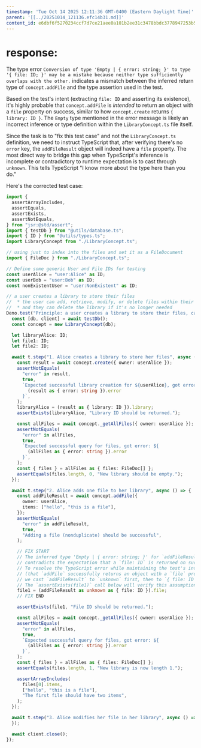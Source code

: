 ```yaml
---
timestamp: 'Tue Oct 14 2025 12:11:36 GMT-0400 (Eastern Daylight Time)'
parent: '[[../20251014_121136.efc14b31.md]]'
content_id: e6dbf6f5270234ccf7d7ce21aee0a101b2ee31c3478bbdc3778947253b5dc5ed
---
```


# response:

The type error `Conversion of type 'Empty | { error: string; }' to type '{ file: ID; }' may be a mistake because neither type sufficiently overlaps with the other.` indicates a mismatch between the inferred return type of `concept.addFile` and the type assertion used in the test.

Based on the test's intent (extracting `file: ID` and asserting its existence), it's highly probable that `concept.addFile` is *intended* to return an object with a `file` property on success, similar to how `concept.create` returns `{ library: ID }`. The `Empty` type mentioned in the error message is likely an incorrect inference or type definition within the `LibraryConcept.ts` file itself.

Since the task is to "fix this test case" and not the `LibraryConcept.ts` definition, we need to instruct TypeScript that, after verifying there's no `error` key, the `addFileResult` object will indeed have a `file` property. The most direct way to bridge this gap when TypeScript's inference is incomplete or contradictory to runtime expectation is to cast through `unknown`. This tells TypeScript "I know more about the type here than you do."

Here's the corrected test case:

```typescript
import {
  assertArrayIncludes,
  assertEquals,
  assertExists,
  assertNotEquals,
} from "jsr:@std/assert";
import { testDb } from "@utils/database.ts";
import { ID } from "@utils/types.ts";
import LibraryConcept from "./LibraryConcept.ts";

// using just to index into the files and set it as a FileDocument
import { FileDoc } from "./LibraryConcept.ts";

// Define some generic User and File IDs for testing
const userAlice = "user:Alice" as ID;
const userBob = "user:Bob" as ID;
const nonExistentUser = "user:NonExistent" as ID;

// a user creates a library to store their files
//  * the user can add, retrieve, modify, or delete files within their library
//  * and they can delete the library if it's no longer needed
Deno.test("Principle: a user creates a library to store their files, can add, retrieve, modify, or delete files within their library, can delete the library if it's no longer needed", async (t) => {
  const [db, client] = await testDb();
  const concept = new LibraryConcept(db);

  let libraryAlice: ID;
  let file1: ID;
  let file2: ID;

  await t.step("1. Alice creates a library to store her files", async () => {
    const result = await concept.create({ owner: userAlice });
    assertNotEquals(
      "error" in result,
      true,
      `Expected successful library creation for ${userAlice}, got error: ${
        (result as { error: string }).error
      }`,
    );
    libraryAlice = (result as { library: ID }).library;
    assertExists(libraryAlice, "Library ID should be returned.");

    const allFiles = await concept._getAllFiles({ owner: userAlice });
    assertNotEquals(
      "error" in allFiles,
      true,
      `Expected successful query for files, got error: ${
        (allFiles as { error: string }).error
      }`,
    );
    const { files } = allFiles as { files: FileDoc[] };
    assertEquals(files.length, 0, "New library should be empty.");
  });

  await t.step("2. Alice adds one file to her library", async () => {
    const addFileResult = await concept.addFile({
      owner: userAlice,
      items: ["hello", "this is a file"],
    });
    assertNotEquals(
      "error" in addFileResult,
      true,
      "Adding a file (nonduplicate) should be successful",
    );

    // FIX START
    // The inferred type 'Empty | { error: string; }' for `addFileResult`
    // contradicts the expectation that a `file: ID` is returned on success.
    // To resolve the TypeScript error while maintaining the test's intent
    // (that `addFile` successfully returns an object with a `file` property),
    // we cast `addFileResult` to `unknown` first, then to `{ file: ID }`.
    // The `assertExists(file1)` call below will verify this assumption at runtime.
    file1 = (addFileResult as unknown as { file: ID }).file;
    // FIX END

    assertExists(file1, "File ID should be returned.");

    const allFiles = await concept._getAllFiles({ owner: userAlice });
    assertNotEquals(
      "error" in allFiles,
      true,
      `Expected successful query for files, got error: ${
        (allFiles as { error: string }).error
      }`,
    );
    const { files } = allFiles as { files: FileDoc[] };
    assertEquals(files.length, 1, "New library is now length 1.");

    assertArrayIncludes(
      files[0].items,
      ["hello", "this is a file"],
      "The first file should have two items",
    );
  });

  await t.step("3. Alice modifies her file in her library", async () => {
  });

  await client.close();
});
```
